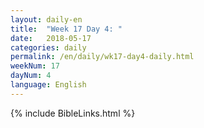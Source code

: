 ```yaml
---
layout: daily-en
title:  "Week 17 Day 4: "
date:   2018-05-17
categories: daily
permalink: /en/daily/wk17-day4-daily.html
weekNum: 17
dayNum: 4
language: English
---
```


{% include BibleLinks.html %}
